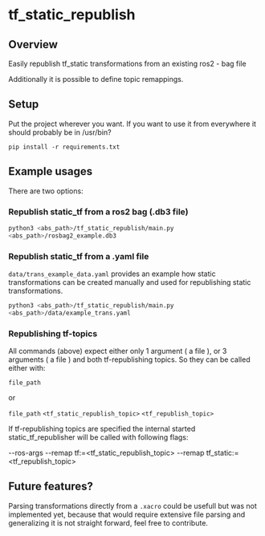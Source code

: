 # tf_static_republish

## Overview

Easily republish tf_static transformations from an existing ros2 - bag file

Additionally it is possible  to define topic remappings.

## Setup

Put the project wherever you want.
If you want to use it from everywhere it should probably be in /usr/bin?

`pip install -r requirements.txt`

## Example usages

There are two options:

### Republish static_tf from a ros2 bag (.db3 file)

```bash
python3 <abs_path>/tf_static_republish/main.py 
<abs_path>/rosbag2_example.db3 
```

### Republish static_tf from a .yaml file

`data/trans_example_data.yaml` provides an example how static transformations can be created manually and used for republishing static transformations.

```bash
python3 <abs_path>/tf_static_republish/main.py 
<abs_path>/data/example_trans.yaml 
```

### Republishing tf-topics

All commands (above) expect either only 1 argument ( a file ), or 3 arguments
( a file ) and both tf-republishing topics. So they can be called either with:


`file_path`

or

`file_path` `<tf_static_republish_topic>` `<tf_republish_topic>`

If tf-republishing topics are specified the internal started static_tf_republisher will be called with following flags:

--ros-args --remap tf:=<tf_static_republish_topic> --remap tf_static:=<tf_republish_topic>


## Future features?

Parsing transformations directly from a `.xacro` could be usefull but was not implemented yet, because that would require extensive file parsing and generalizing it is not straight forward, feel free to contribute.
